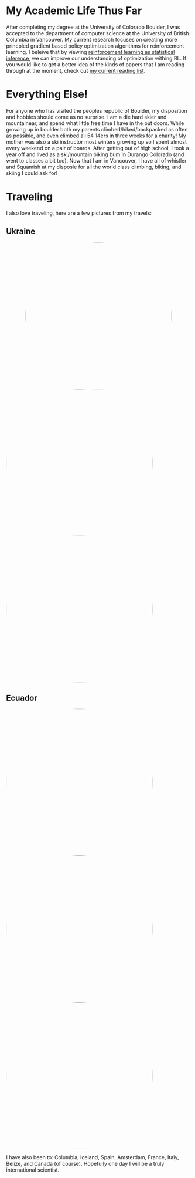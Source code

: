 # My Academic Life Thus Far

After completing my degree at the University of Colorado Boulder, I was accepted to the department of computer science at the University of British Columbia in Vancouver. My current research focuses on creating more princpled gradient based policy optimization algorithms for reinforcement learning. I beleive that by viewing [reinforcement learning as statistical inference](https://arxiv.org/pdf/1805.00909.pdf), we can improve our understanding of optimization withing RL. If you would like to get a better idea of the kinds of papers that I am reading through at the moment, check out [my current reading list](https://wilderlavington.github.io/readinglist/).

# Everything Else!
For anyone who has visited the peoples republic of Boulder, my disposition and hobbies should come as no surprise. I am a die hard skier and mountainear, and spend what little free time I have in the out doors. While growing up in boulder both my parents climbed/hiked/backpacked as often as possible, and even climbed all 54 14ers in three weeks for a charity! My mother was also a ski instructor most winters growing up so I spent almost every weekend on a pair of boards. After getting out of high school, I took a year off and lived as a ski/mountain biking bum in Durango Colorado (and went to classes a bit too). Now that I am in Vancouver, I have all of whistler and Squamish at my disposle for all the world class climbing, biking, and skiing I could ask for!

# Traveling 
I also love traveling, here are a few pictures from my travels:

## Ukraine 
<div style="text-align:center"><a href="url"><img src="https://wilderlavington.github.io/assets/ukraine/ukraine1.jpg" height="auto" width="400" style="border-radius:50%"></a></div>
<a href="url"><img src="https://wilderlavington.github.io/assets/ukraine/ukraine3.jpg" height="auto" width="400" style="border-radius:50%"></a>
<a href="url"><img src="https://wilderlavington.github.io/assets/ukraine/ukraine2.jpg" height="auto" width="400" style="border-radius:50%"></a>

## Ecuador
<a href="url"><img src="https://wilderlavington.github.io/assets/ecuador/ecuador1.jpg" height="auto" width="400" style="border-radius:50%"></a>
<a href="url"><img src="https://wilderlavington.github.io/assets/ecuador/ecuador2.jpg" height="auto" width="400" style="border-radius:50%"></a>
<a href="url"><img src="https://wilderlavington.github.io/assets/ecuador/ecuador3.jpg" height="auto" width="400" style="border-radius:50%"></a>

I have also been to: Columbia, Iceland, Spain, Amsterdam, France, Italy, Belize, and Canada (of course). Hopefully one day I will be a truly international scientist.

